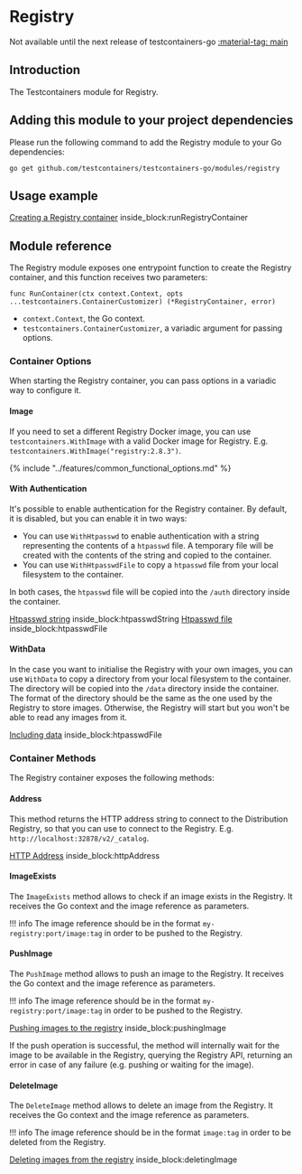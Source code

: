 # Registry

Not available until the next release of testcontainers-go <a href="https://github.com/testcontainers/testcontainers-go"><span class="tc-version">:material-tag: main</span></a>

## Introduction

The Testcontainers module for Registry.

## Adding this module to your project dependencies

Please run the following command to add the Registry module to your Go dependencies:

```
go get github.com/testcontainers/testcontainers-go/modules/registry
```

## Usage example

<!--codeinclude-->
[Creating a Registry container](../../modules/registry/examples_test.go) inside_block:runRegistryContainer
<!--/codeinclude-->

## Module reference

The Registry module exposes one entrypoint function to create the Registry container, and this function receives two parameters:

```golang
func RunContainer(ctx context.Context, opts ...testcontainers.ContainerCustomizer) (*RegistryContainer, error)
```

- `context.Context`, the Go context.
- `testcontainers.ContainerCustomizer`, a variadic argument for passing options.

### Container Options

When starting the Registry container, you can pass options in a variadic way to configure it.

#### Image

If you need to set a different Registry Docker image, you can use `testcontainers.WithImage` with a valid Docker image
for Registry. E.g. `testcontainers.WithImage("registry:2.8.3")`.

{% include "../features/common_functional_options.md" %}

#### With Authentication

It's possible to enable authentication for the Registry container. By default, it is disabled, but you can enable it in two ways:

- You can use `WithHtpasswd` to enable authentication with a string representing the contents of a `htpasswd` file.
A temporary file will be created with the contents of the string and copied to the container.
- You can use `WithHtpasswdFile` to copy a `htpasswd` file from your local filesystem to the container.

In both cases, the `htpasswd` file will be copied into the `/auth` directory inside the container.

<!--codeinclude-->
[Htpasswd string](../../modules/registry/registry_test.go) inside_block:htpasswdString
[Htpasswd file](../../modules/registry/examples_test.go) inside_block:htpasswdFile
<!--/codeinclude-->

#### WithData

In the case you want to initialise the Registry with your own images, you can use `WithData` to copy a directory from your local filesystem to the container.
The directory will be copied into the `/data` directory inside the container.
The format of the directory should be the same as the one used by the Registry to store images.
Otherwise, the Registry will start but you won't be able to read any images from it.

<!--codeinclude-->
[Including data](../../modules/registry/examples_test.go) inside_block:htpasswdFile
<!--/codeinclude-->

### Container Methods

The Registry container exposes the following methods:

#### Address

This method returns the HTTP address string to connect to the Distribution Registry, so that you can use to connect to the Registry.
E.g. `http://localhost:32878/v2/_catalog`.

<!--codeinclude-->
[HTTP Address](../../modules/registry/registry_test.go) inside_block:httpAddress
<!--/codeinclude-->

#### ImageExists

The `ImageExists` method allows to check if an image exists in the Registry. It receives the Go context and the image reference as parameters.

!!! info
    The image reference should be in the format `my-registry:port/image:tag` in order to be pushed to the Registry.

#### PushImage

The `PushImage` method allows to push an image to the Registry. It receives the Go context and the image reference as parameters.

!!! info
    The image reference should be in the format `my-registry:port/image:tag` in order to be pushed to the Registry.

<!--codeinclude-->
[Pushing images to the registry](../../modules/registry/examples_test.go) inside_block:pushingImage
<!--/codeinclude-->

If the push operation is successful, the method will internally wait for the image to be available in the Registry, querying the Registry API, returning an error in case of any failure (e.g. pushing or waiting for the image).

#### DeleteImage

The `DeleteImage` method allows to delete an image from the Registry. It receives the Go context and the image reference as parameters.

!!! info
    The image reference should be in the format `image:tag` in order to be deleted from the Registry.

<!--codeinclude-->
[Deleting images from the registry](../../modules/registry/examples_test.go) inside_block:deletingImage
<!--/codeinclude-->
